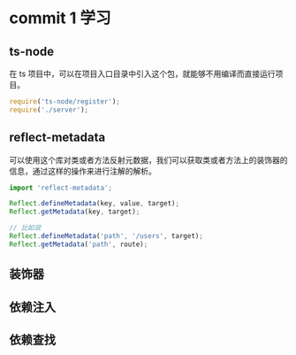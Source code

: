 # commit 1 学习

## ts-node

在 ts 项目中，可以在项目入口目录中引入这个包，就能够不用编译而直接运行项目。

```typescript
require('ts-node/register');
require('./server');
```

## reflect-metadata

可以使用这个库对类或者方法反射元数据，我们可以获取类或者方法上的装饰器的信息，通过这样的操作来进行注解的解析。

```typescript
import 'reflect-metadata';

Reflect.defineMetadata(key, value, target);
Reflect.getMetadata(key, target);

// 比如说
Reflect.defineMetadata('path', '/users', target);
Reflect.getMetadata('path', route);
```

## 装饰器

## 依赖注入

## 依赖查找

